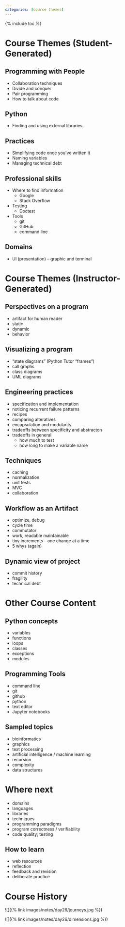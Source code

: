 ```yaml
---
categories: [course themes]
---
```


{% include toc %}

# Course Themes (Student-Generated)

## Programming with People
* Collaboration techniques
* Divide and conquer
* Pair programming
* How to talk about code

## Python
* Finding and using external libraries

## Practices
* Simplifying code once you've written it
* Naming variables
* Managing technical debt

## Professional skills
* Where to find information
  * Google
  * Stack Overflow
* Testing
  * Doctest
* Tools
  * git
  * GitHub
  * command line

## Domains
* UI (presentation) – graphic and terminal

# Course Themes (Instructor-Generated)

## Perspectives on a program

- artifact for human reader
- static
- dynamic
- behavior

## Visualizing a program

- “state diagrams” (Python Tutor “frames”)
- call graphs
- class diagrams
- UML diagrams

## Engineering practices

- specification and implementation
- noticing recurrent failure patterns
- recipes
- comparing alteratives
- encapsulation and modularity
- tradeoffs between specificity and abstracton
- tradeoffs in general
	- how much to test
	- how long to make a variable name

## Techniques

- caching
- normalization
- unit tests
- MVC
- collaboration

## Workflow as an Artifact

- optimize, debug
- cycle time
- commutator
- work, readable maintainable
- tiny increments – one change at a time
- 5 whys (again)

## Dynamic view of project

- commit history
- fragility
- technical debt

# Other Course Content

## Python concepts

- variables
- functions
- loops
- classes
- exceptions
- modules

## Programming Tools

- command line
- git
- github
- python
- text editor
- Jupyter notebooks

## Sampled topics

- bioinformatics
- graphics
- text processing
- artificial intelligence / machine learning
- recursion
- complexity
- data structures

# Where next

- domains
- languages
- libraries
- techniques
- programming paradigms
- program correctness / verifiability
- code quality; testing

## How to learn

- web resources
- reflection
- feedback and revision
- deliberate practice

# Course History

![]({% link images/notes/day26/journeys.jpg %})

![]({% link images/notes/day26/dimensions.jpg %})
